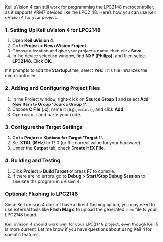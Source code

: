 Keil uVision 4 can still work for programming the LPC2148 microcontroller, as it supports ARM7 devices like the LPC2148. Here’s how you can use Keil uVision 4 for your project:

### 1. Setting Up Keil uVision 4 for LPC2148
1. Open **Keil uVision 4**.
2. Go to **Project > New uVision Project**.
3. Choose a location and give your project a name, then click **Save**.
4. In the device selection window, find **NXP (Philips)**, and then select **LPC2148**. Click **OK**.

If it prompts to add the **Startup.s** file, select **Yes**. This file initializes the microcontroller.

### 2. Adding and Configuring Project Files
1. In the Project window, right-click on **Source Group 1** and select **Add New Item to Group 'Source Group 1'**.
2. Choose **C File (.c)**, name it (e.g., `main.c`), and click **Add**.
3. Open `main.c` and paste your code.

### 3. Configure the Target Settings
1. Go to **Project > Options for Target 'Target 1'**.
2. Set **XTAL (MHz)** to 12.0 (or the correct value for your hardware).
3. Under the **Output** tab, check **Create HEX File**.

### 4. Building and Testing
1. Click **Project > Build Target** or press **F7** to compile.
2. If there are no errors, go to **Debug > Start/Stop Debug Session** to simulate the program in uVision 4.

### Optional: Flashing to LPC2148
Since Keil uVision 4 doesn't have a direct flashing option, you may need to use external tools like **Flash Magic** to upload the generated `.hex` file to your LPC2148 board.

Keil uVision 4 should work well for your LPC2148 project, even though Keil 5 is more current. Let me know if you have questions about using Keil 4 for specific features.
